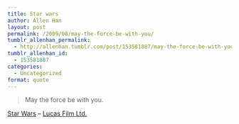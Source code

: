 ```yaml
---
title: Star wars
author: Allen Han
layout: post
permalink: /2009/08/may-the-force-be-with-you/
tumblr_allenhan_permalink:
  - http://allenhan.tumblr.com/post/153581887/may-the-force-be-with-you
tumblr_allenhan_id:
  - 153581887
categories:
  - Uncategorized
format: quote
---
```

> May the force be with you.

<div class="attribution">
  <a href="http://www.starwars.com/" target="_blank">Star Wars</a> &#8211; <a href="http://www.lucasfilm.com/" target="_blank">Lucas Film Ltd.</a>
</div>
